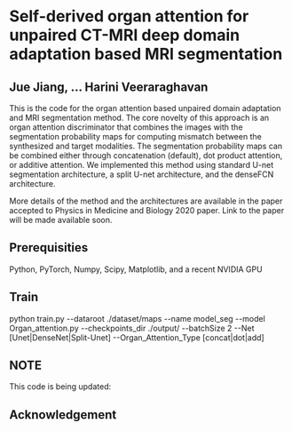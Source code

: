 # Self-derived organ attention for unpaired CT-MRI deep domain adaptation based MRI segmentation 

## Jue Jiang, ... Harini Veeraraghavan

This is the code for the organ attention based unpaired domain adaptation and MRI segmentation method. The core novelty of this approach is an organ attention discriminator that combines the images with the segmentation probability maps for computing mismatch between the synthesized and target modalities. The segmentation probability maps can be combined either through concatenation (default), dot product attention, or additive attention. We implemented this method using standard U-net segmentation architecture, a split U-net architecture, and the denseFCN architecture. 

More details of the method and the architectures are available in the paper accepted to Physics in Medicine and Biology 2020 paper. Link to the paper will be made available soon. 

## Prerequisities
Python, PyTorch, Numpy, Scipy, Matplotlib, and a recent NVIDIA GPU
## Train
python train.py  --dataroot ./dataset/maps --name model_seg --model Organ_attention.py --checkpoints_dir ./output/ --batchSize 2 --Net [Unet|DenseNet|Split-Unet] --Organ_Attention_Type [concat|dot|add]
## NOTE
This code is being updated: 
## Acknowledgement

